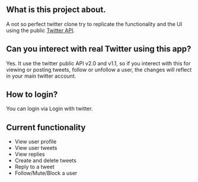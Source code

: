## What is this project about.

A not so perfect twitter clone try to replicate the functionality and the UI using the public [Twitter API](https://developer.twitter.com/en/docs/twitter-api).

## Can you interect with real Twitter using this app?

Yes. It use the twitter public API v2.0 and v1.1, so if you interect with this for viewing or posting tweets, follow or unfollow a user, the changes will reflect in your main twitter account.

## How to login?

You can login via Login with twitter.

## Current functionality

- View user profile
- View user tweets
- View replies
- Create and delete tweets
- Reply to a tweet
- Follow/Mute/Block a user

